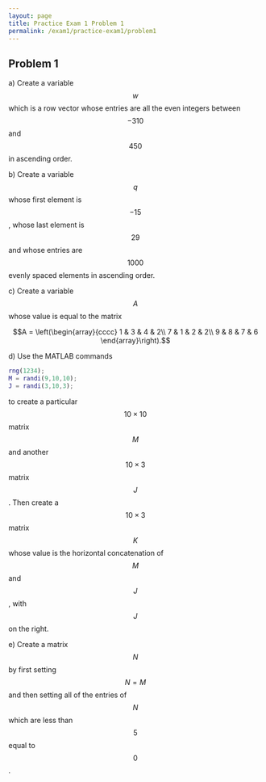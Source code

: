 ```yaml
---
layout: page
title: Practice Exam 1 Problem 1
permalink: /exam1/practice-exam1/problem1
---
```


## Problem 1

a) Create a variable $$w$$ which is a row vector whose entries are all the even integers between $$-310$$ and $$450$$ in ascending order.

b) Create a variable $$q$$ whose first element is $$-15$$, whose last element is $$29$$ and whose entries are $$1000$$ evenly spaced elements in ascending order.

c) Create a variable $$A$$ whose value is equal to the matrix

$$A = \left(\begin{array}{cccc}
1 & 3 & 4 & 2\\
7 & 1 & 2 & 2\\
9 & 8 & 7 & 6
\end{array}\right).$$

d) Use the MATLAB commands

```Matlab
rng(1234);
M = randi(9,10,10);
J = randi(3,10,3);
```

to create a particular $$10\times 10$$ matrix $$M$$ and another $$10\times 3$$ matrix $$J$$.  Then create a $$10\times 3$$ matrix $$K$$ whose value is the horizontal concatenation of $$M$$ and $$J$$, with $$J$$ on the right.

e) Create a matrix $$N$$ by first setting $$N=M$$ and then setting all of the entries of $$N$$ which are less than $$5$$ equal to $$0$$.


